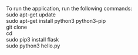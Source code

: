 To run the application, run the following commands:  
sudo apt-get update  
sudo apt-get install python3 python3-pip  
git clone <github-repo>  
cd <folder-name>  
sudo pip3 install flask  
sudo python3 hello.py  
